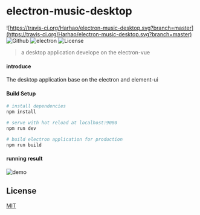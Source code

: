 # electron-music-desktop

![https://travis-ci.org/Harhao/electron-music-desktop.svg?branch=master](https://travis-ci.org/Harhao/electron-music-desktop.svg?branch=master)
![Github](https://img.shields.io/badge/element--ui-2.13.0-brightgreen)
![electron](https://img.shields.io/badge/electron-2.0.4-brightgreen)
![License](https://img.shields.io/badge/License-MIT-brightgreen)
> a desktop application develope on the electron-vue
#### introduce

The desktop application base on the electron and element-ui


#### Build Setup

``` bash
# install dependencies
npm install

# serve with hot reload at localhost:9080
npm run dev

# build electron application for production
npm run build

```
#### running result

![demo](https://github.com/Harhao/electron-music-desktop/blob/master/screenshot/demo.gif)

## License

[MIT](https://opensource.org/licenses/MIT)
